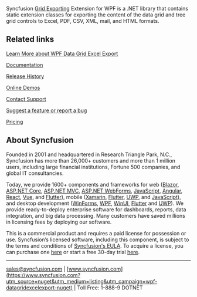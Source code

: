 Syncfusion [Grid Exporting](https://www.syncfusion.com/wpf-controls/datagrid#printing-and-exporting?utm_source=nuget&utm_medium=listing&utm_campaign=wpf-datagridexcelexport-nuget) Extension for WPF is a .NET library that contains static extension classes for exporting the content of the data grid and tree grid controls to Excel, PDF, CSV, XML, mail, and HTML formats.

## Related links
[Learn More about WPF Data Grid Excel Export](https://www.syncfusion.com/wpf-controls/datagrid#printing-and-exporting?utm_source=nuget&utm_medium=listing&utm_campaign=wpf-datagridexcelexport-nuget)

[Documentation](https://help.syncfusion.com/wpf/datagrid/export-to-excel?utm_source=nuget&utm_medium=listing&utm_campaign=wpf-datagridexcelexport-nuget)

[Release History](https://help.syncfusion.com/wpf/release-notes/v19.4.0.50?utm_source=nuget&utm_medium=listing&utm_campaign=wpf-datagridexcelexport-nuget)

[Online Demos](https://github.com/syncfusion/wpf-demos?utm_source=nuget&utm_medium=listing&utm_campaign=wpf-datagridexcelexport-nuget)

[Contact Support](https://www.syncfusion.com/support/directtrac/incidents/newincident/?utm_source=nuget&utm_medium=listing&utm_campaign=wpf-datagridexcelexport-nuget)

[Suggest a feature or report a bug](https://www.syncfusion.com/feedback/wpf?utm_source=nuget&utm_medium=listing&utm_campaign=wpf-datagridexcelexport-nuget)

[Pricing](https://www.syncfusion.com/sales/products/wpf?utm_source=nuget&utm_medium=listing&utm_campaign=wpf-datagridexcelexport-nuget)

## About Syncfusion
Founded in 2001 and headquartered in Research Triangle Park, N.C., Syncfusion has more than 26,000+ customers and more than 1 million users, including large financial institutions, Fortune 500 companies, and global IT consultancies.
 
Today, we provide 1600+ components and frameworks for web ([Blazor](https://www.syncfusion.com/blazor-components?utm_source=nuget&utm_medium=listing&utm_campaign=wpf-datagridexcelexport-nuget), [ASP.NET Core](https://www.syncfusion.com/aspnet-core-ui-controls?utm_source=nuget&utm_medium=listing&utm_campaign=wpf-datagridexcelexport-nuget), [ASP.NET MVC](https://www.syncfusion.com/aspnet-mvc-ui-controls?utm_source=nuget&utm_medium=listing&utm_campaign=wpf-datagridexcelexport-nuget), [ASP.NET WebForms](https://www.syncfusion.com/jquery/aspnet-webforms-ui-controls?utm_source=nuget&utm_medium=listing&utm_campaign=wpf-datagridexcelexport-nuget), [JavaScript](https://www.syncfusion.com/javascript-ui-controls?utm_source=nuget&utm_medium=listing&utm_campaign=wpf-datagridexcelexport-nuget), [Angular](https://www.syncfusion.com/angular-ui-components?utm_source=nuget&utm_medium=listing&utm_campaign=wpf-datagridexcelexport-nuget), [React](https://www.syncfusion.com/react-ui-components?utm_source=nuget&utm_medium=listing&utm_campaign=wpf-datagridexcelexport-nuget), [Vue](https://www.syncfusion.com/vue-ui-components?utm_source=nuget&utm_medium=listing&utm_campaign=wpf-datagridexcelexport-nuget), and [Flutter](https://www.syncfusion.com/flutter-widgets?utm_source=nuget&utm_medium=listing&utm_campaign=wpf-datagridexcelexport-nuget)), mobile ([Xamarin](https://www.syncfusion.com/xamarin-ui-controls?utm_source=nuget&utm_medium=listing&utm_campaign=wpf-datagridexcelexport-nuget), [Flutter](https://www.syncfusion.com/flutter-widgets?utm_source=nuget&utm_medium=listing&utm_campaign=wpf-datagridexcelexport-nuget), [UWP](https://www.syncfusion.com/uwp-ui-controls?utm_source=nuget&utm_medium=listing&utm_campaign=wpf-datagridexcelexport-nuget), and [JavaScript](https://www.syncfusion.com/javascript-ui-controls?utm_source=nuget&utm_medium=listing&utm_campaign=wpf-datagridexcelexport-nuget)), and desktop development ([WinForms](https://www.syncfusion.com/winforms-ui-controls?utm_source=nuget&utm_medium=listing&utm_campaign=wpf-datagridexcelexport-nuget), [WPF](https://www.syncfusion.com/wpf-ui-controls?utm_source=nuget&utm_medium=listing&utm_campaign=wpf-datagridexcelexport-nuget), [WinUI](https://www.syncfusion.com/winui-controls?utm_source=nuget&utm_medium=listing&utm_campaign=wpf-datagridexcelexport-nuget), [Flutter](https://www.syncfusion.com/flutter-widgets?utm_source=nuget&utm_medium=listing&utm_campaign=wpf-datagridexcelexport-nuget) and [UWP](https://www.syncfusion.com/uwp-ui-controls?utm_source=nuget&utm_medium=listing&utm_campaign=wpf-datagridexcelexport-nuget)). We provide ready-to-deploy enterprise software for dashboards, reports, data integration, and big data processing. Many customers have saved millions in licensing fees by deploying our software.

		
This is a commercial product and requires a paid license for possession or use. Syncfusion’s licensed software, including this component, is subject to the terms and conditions of [Syncfusion's EULA](https://www.syncfusion.com/eula/es/?utm_source=nuget&utm_medium=listing&utm_campaign=wpf-datagridexcelexport-nuget). To acquire a license, you can purchase one [here]( https://www.syncfusion.com/sales/products?utm_source=nuget&utm_medium=listing&utm_campaign=wpf-datagridexcelexport-nuget) or start a free 30-day trial [here](https://www.syncfusion.com/account/manage-trials/start-trials?utm_source=nuget&utm_medium=listing&utm_campaign=wpf-datagridexcelexport-nuget).

___

[sales@syncfusion.com](mailto:sales@syncfusion.com?Subject=Syncfusion%20DataGridExcelExport%20WPF-%20NuGet) | [www.syncfusion.com](https://www.syncfusion.com?utm_source=nuget&utm_medium=listing&utm_campaign=wpf-datagridexcelexport-nuget) | Toll Free: 1-888-9 DOTNET


   